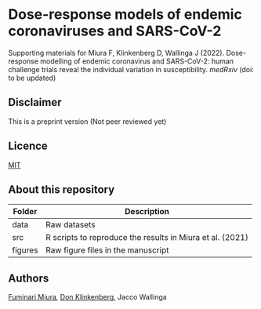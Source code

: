 # Dose-response models of endemic coronaviruses and SARS-CoV-2
Supporting materials for Miura F, Klinkenberg D, Wallinga J (2022). Dose-response modelling of endemic coronavirus and SARS-CoV-2: human challenge trials reveal the individual variation in susceptibility. _medRxiv_ (doi: to be updated)

## Disclaimer 
This is a preprint version (Not peer reviewed yet)

## Licence
[MIT](https://github.com/fmiura/CoronaDR_2022/blob/main/LICENSE)

## About this repository
| Folder    | Description |
|-----------|------------------------------------------------------|
| data      | Raw datasets |
| src       | R scripts to reproduce the results in Miura et al. (2021) |
| figures   | Raw figure files in the manuscript |

## Authors
[Fuminari Miura](https://github.com/akira-endo), 
[Don Klinkenberg](https://github.com/donkeyshot), 
Jacco Wallinga
